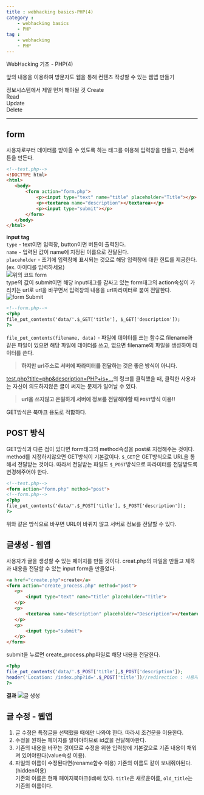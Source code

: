 ```yaml
---
title : webhacking basics-PHP(4)
category :
    - webhacking basics
    - PHP
tag :
    - webhacking
    - PHP
---
```

WebHacking 기초 - PHP(4)

앞의 내용을 이용하여 방문자도 웹을 통해 컨텐츠 작성할 수 있는 웹앱 만들기


정보시스템에서 제일 먼저 해야될 것
Create  
Read  
Update  
Delete  

---

## form
 사용자로부터 데이터를 받아올 수 있도록 하는 태그를 이용해 입력창을 만들고, 전송버튼을 만든다.

 ```html
 <!--test.php-->
 <!DOCTYPE html>
 <html>
    <body>
        <form action="form.php">
            <p><input type="text" name="title" placeholder="Title"></p>
            <p><textarea name="description"></textarea></p>
            <p><input type="submit"></p>
        </form>
    </body>
 </html>
 ```

 **input tag**  
 `type` - text이면 입력창, button이면 버튼이 출력된다.  
 `name` - 입력된 값이 name에 지정된 이름으로 전달된다.  
 `placeholder` - 초기에 입력창에 표시되는 것으로 해당 입력창에 대한 힌트를 제공한다.(ex. 아이디를 입력하세요)  
 ![위의 코드 form](/TIL/assets/images/form.PNG)  
 type의 값이 submit이면 해당 input태그를 감싸고 있는 form태그의 action속성이 가리키는 url로 url을 바꾸면서 입력창의 내용을 url파라미터로 붙여 전달한다.  
 ![form Submit](/TIL/assets/images/formSubmit.PNG)

 ```html
 <!--form.php-->
 <?php
 file_put_contents('data/'.$_GET['title'], $_GET['description']);
 ?>
 ```

 `file_put_contents(filename, data)` - 파일에 데이터를 쓰는 함수로 filename과 같은 파일이 있으면 해당 파일에 데이터를 쓰고, 없으면 filename의 파일을 생성하여 데이터를 쓴다.

 > **하지만 url주소로 서버에 파라미터를 전달하는 것은 좋은 방식이 아니다.**
 
 [test.php?title=php&description=PHP+is+...](test.php?title=php&description=PHP+is+...)의 링크를 클릭했을 때, 클릭한 사용자는 자신이 의도하지않은 글이 써지는 문제가 일어날 수 있다.

 >**url을 쓰지않고 은밀하게 서버에 정보를 전달해야할 때 `POST`방식 이용!!**

 GET방식은 북마크 용도로 적합하다.


## POST 방식
 GET방식과 다른 점이 있다면 form태그의 method속성을 post로 지정해주는 것이다. method를 지정하지않으면 GET방식이 기본값이다. `$_GET`은 GET방식으로 URL을 통해서 전달받는 것이다. 따라서 전달받는 파일도 `$_POST`방식으로 파라미터를 전달받도록 변경해주어야 한다.

 ```html
 <!--test.php-->
 <form action="form.php" method="post">
 <!--form.php-->
 <?php
 file_put_contents('data/'.$_POST['title'], $_POST['description']);
 ?>
 ```

 위와 같은 방식으로 바꾸면 URL이 바뀌지 않고 서버로 정보를 전달할 수 있다.
 

## 글생성 - 웹앱
 사용자가 글을 생성할 수 있는 페이지를 만들 것이다. creat.php의 파일을 만들고 제목과 내용을 전달할 수 있는 input form을 만들었다.

 ```html
 <a href="create.php">create</a>
 <form action="create_process.php" method="post">
    <p>
        <input type="text" name="title" placeholder="Title">
    </p>
    <p>
        <textarea name="description" placeholder="Description"></textarea>
    </p>
    <p>
        <input type="submit">
    </p>
 </form>
 ```

 submit을 누르면 create_process.php파일로 해당 내용을 전달한다.
 
 ```php
 <?php
 file_put_contents('data/'.$_POST['title'],$_POST['description']);
 header('Location: /index.php?id='.$_POST['title'])//redirection : 사용자를 다른 페이지로 보내는 함수
 ?>
 ```

 **결과**
 ![글 생성](/TIL/assets/images/webapp1.PNG)  


## 글 수정 - 웹앱
 1. 글 수정은 특정글을 선택했을 때에만 나와야 한다. 따라서 조건문을 이용한다.  
 2. 수정을 원하는 페이지를 알아야하므로 id값을 전달해야한다. 
 3. 기존의 내용을 바꾸는 것이므로 수정을 위한 입력창에 기본값으로 기존 내용이 채워져 있어야한다(value속성 이용).
 4. 파일의 이름이 수정된다면(rename함수 이용) 기존의 이름도 같이 보내줘야된다.(hidden이용)  
    기존의 이름은 현재 페이지북마크(id)에 있다. `title`은 새로운이름, `old_title`는 기존의 이름이다.
 
 